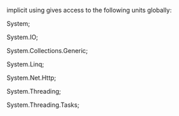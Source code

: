 implicit using gives access to the following units globally:

System;

System.IO;

System.Collections.Generic;

System.Linq;

System.Net.Http;

System.Threading;

System.Threading.Tasks;